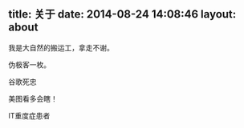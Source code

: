 title: 关于
date: 2014-08-24 14:08:46
layout: about
---

我是大自然的搬运工，拿走不谢。

伪极客一枚。

谷歌死忠

美图看多会瞎！

IT重度症患者



